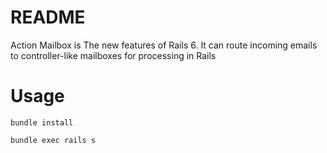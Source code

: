 # README

Action Mailbox is The new features of Rails 6.
It can route incoming emails to controller-like mailboxes for processing in Rails


# Usage

```
bundle install

bundle exec rails s
```
